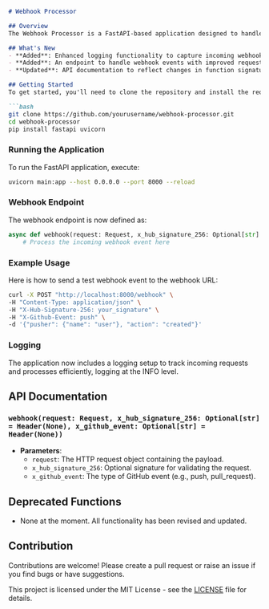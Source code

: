 ```markdown
# Webhook Processor

## Overview
The Webhook Processor is a FastAPI-based application designed to handle webhook events from GitHub, allowing for efficient integration and automation in development workflows. The application listens for push and pull request events, logging relevant information for further processing.

## What's New
- **Added**: Enhanced logging functionality to capture incoming webhook data.
- **Added**: An endpoint to handle webhook events with improved request handling.
- **Updated**: API documentation to reflect changes in function signatures and workflows.

## Getting Started
To get started, you'll need to clone the repository and install the required packages. Ensure you have Python 3.7+ and FastAPI installed.

```bash
git clone https://github.com/yourusername/webhook-processor.git
cd webhook-processor
pip install fastapi uvicorn
```

### Running the Application
To run the FastAPI application, execute:

```bash
uvicorn main:app --host 0.0.0.0 --port 8000 --reload
```

### Webhook Endpoint
The webhook endpoint is now defined as:

```python
async def webhook(request: Request, x_hub_signature_256: Optional[str] = Header(None), x_github_event: Optional[str] = Header(None)):
    # Process the incoming webhook event here
```

### Example Usage
Here is how to send a test webhook event to the webhook URL:

```bash
curl -X POST "http://localhost:8000/webhook" \
-H "Content-Type: application/json" \
-H "X-Hub-Signature-256: your_signature" \
-H "X-Github-Event: push" \
-d '{"pusher": {"name": "user"}, "action": "created"}'
```

### Logging
The application now includes a logging setup to track incoming requests and processes efficiently, logging at the INFO level.

## API Documentation

### `webhook(request: Request, x_hub_signature_256: Optional[str] = Header(None), x_github_event: Optional[str] = Header(None))`
- **Parameters**:
  - `request`: The HTTP request object containing the payload.
  - `x_hub_signature_256`: Optional signature for validating the request.
  - `x_github_event`: The type of GitHub event (e.g., push, pull_request).

## Deprecated Functions
- None at the moment. All functionality has been revised and updated.

## Contribution
Contributions are welcome! Please create a pull request or raise an issue if you find bugs or have suggestions. 

This project is licensed under the MIT License - see the [LICENSE](LICENSE) file for details.
```
